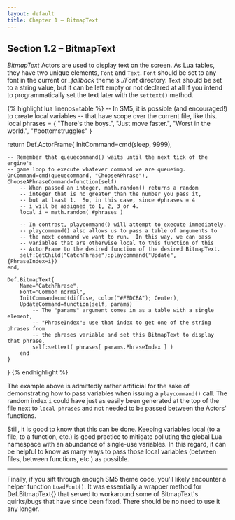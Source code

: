 ```yaml
---
layout: default
title: Chapter 1 – BitmapText
---
```



## Section 1.2 – BitmapText

*BitmapText* Actors are used to display text on the screen. As Lua tables, they
have two unique elements, `Font` and `Text`.  `Font` should be set to
any font in the current or *_fallback* theme's *./Font* directory. `Text` should
be set to a string value, but it can be left empty or not declared at all if you intend
to programmatically set the text later with the `settext()` method.


{% highlight lua linenos=table %}
-- In SM5, it is possible (and encouraged!) to create local variables
-- that have scope over the current file, like this.
local phrases = {
	"There's the boys.",
	"Just move faster.",
	"Worst in the world.",
	"#bottomstruggles"
}

return Def.ActorFrame{
	InitCommand=cmd(sleep, 9999),

	-- Remember that queuecommand() waits until the next tick of the engine's
	-- game loop to execute whatever command we are queueing.
	OnCommand=cmd(queuecommand, "ChooseAPhrase"),
	ChooseAPhraseCommand=function(self)
		-- When passed an integer, math.random() returns a random
		-- integer that is no greater than the number you pass it,
		-- but at least 1.  So, in this case, since #phrases = 4
		-- i will be assigned to 1, 2, 3 or 4.
		local i = math.random( #phrases )

		-- In contrast, playcommand() will attempt to execute immediately.
		-- playcommand() also allows us to pass a table of arguments to
		-- the next command we want to run.  In this way, we can pass
		-- variables that are otherwise local to this function of this
		-- ActorFrame to the desired function of the desired BitmapText.
		self:GetChild("CatchPhrase"):playcommand("Update", {PhraseIndex=i})
	end,

	Def.BitmapText{
		Name="CatchPhrase",
		Font="Common normal",
		InitCommand=cmd(diffuse, color("#FEDCBA"); Center),
		UpdateCommand=function(self, params)
			-- The "params" argument comes in as a table with a single element,
			-- "PhraseIndex"; use that index to get one of the string phrases from
			-- the phrases variable and set this BitmapText to display that phrase.
			self:settext( phrases[ params.PhraseIndex ] )
		end
	}
}
{% endhighlight %}

The example above is admittedly rather artificial for the sake of demonstrating how to pass
variables when issuing a `playcommand()` call.  The random index `i` could have just
as easily been generated at the top of the file next to `local phrases` and not needed to
be passed between the Actors' functions.

Still, it is good to know that this can be done.  Keeping variables local (to a file, to a function,
etc.) is good practice to mitigate polluting the global Lua namespace with an abundance of
single-use variables.  In this regard, it can be helpful to know as many ways to pass those
local variables (between files, between functions, etc.) as possible.

<hr>

Finally, if you sift through enough SM5 theme code, you'll likely encounter a helper function
`LoadFont()`.  It was essentially a wrapper method for Def.BitmapText{} that served to
workaround some of BitmapText's quirks/bugs that have since been fixed.  There should be
no need to use it any longer.